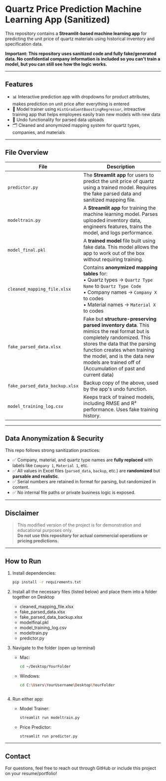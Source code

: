 # Quartz Price Prediction Machine Learning App (Sanitized)

This repository contains a **Streamlit-based machine learning app** for predicting the unit price of quartz materials using historical inventory and specification data.

**Important: This repository uses sanitized code and fully fake/generated data. No confidential company information is included so you can't train a model, but you can still see how the logic works.**

---

## Features

- 📊 Interactive prediction app with dropdowns for product attributes, makes prediction on unit price after everything is entered
- 🧠 Model trainer using `HistGradientBoostingRegressor`, intreactive training app that helps employees easily train new models with new data
- 🔁 Undo functionality for parsed data uploads
- 🗂️ Cleaned and anonymized mapping system for quartz types, companies, and materials

---

## File Overview

| File | Description |
|------|-------------|
| `predictor.py` | The **Streamlit app** for users to predict the unit price of quartz using a trained model. Requires the fake parsed data and sanitized mapping file. |
| `modeltrain.py` | A **Streamlit app** for training the machine learning model. Parses uploaded inventory data, engineers features, trains the model, and logs performance. |
| `model_final.pkl` | A **trained model** file built using fake data. This model allows the app to work out of the box without requiring training. |
| `cleaned_mapping_file.xlsx` | Contains **anonymized mapping tables** for: <br/>• Quartz types → `Quartz Type Name` to `Quartz Type Code`<br/>• Company names → `Company X` to codes<br/>• Material names → `Material X` to codes |
| `fake_parsed_data.xlsx` | Fake but **structure-preserving parsed inventory data**. This mimics the real format but is completely randomized. This stores the data that the parsing function creates when training the model, and is the data new models are trained off of (Accumulation of past and current data)|
| `fake_parsed_data_backup.xlsx` | Backup copy of the above, used by the app's undo function. |
| `model_training_log.csv` | Keeps track of trained models, including RMSE and R² performance. Uses fake training history. |

---

## Data Anonymization & Security

This repo follows strong sanitization practices:

- ✅ Company, material, and quartz type names are **fully replaced** with labels like `Company 1`, `Material 1`, etc.
- ✅ All values in Excel files (`parsed_data`, `backup`, etc.) are **randomized** but **parsable and realistic**.
- ✅ Serial numbers are retained in format for parsing, but randomized in content.
- ✅ No internal file paths or private business logic is exposed.

---

## Disclaimer

> This modified version of the project is for demonstration and educational purposes only.  
> **Do not use this repository for actual commercial operations or pricing predictions.**

---

## How to Run

1. Install dependencies:
    ```bash
    pip install -r requirements.txt
    ```
2. Install all the necessary files (listed below) and place them into a folder together on Desktop
    - cleaned_mapping_file.xlsx
    - fake_parsed_data.xlsx
    - fake_parsed_data_backup.xlsx
    - modelfinal.pkl
    - model_training_log.csv
    - modeltrain.py
    - predictor.py
      
3. Navigate to the folder (open up terminal)
   - Mac:
     ```bash
     cd ~/Desktop/YourFolder
     ```
   - Windows:
     ```bash
     cd C:\Users\YourUsername\Desktop\YourFolder
    ```

2. Run either app:
    - Model Trainer:
      ```bash
      streamlit run modeltrain.py
      ```
    - Price Predictor:
      ```bash
      streamlit run predictor.py
      ```


---

## Contact

For questions, feel free to reach out through GitHub or include this project on your resume/portfolio!


